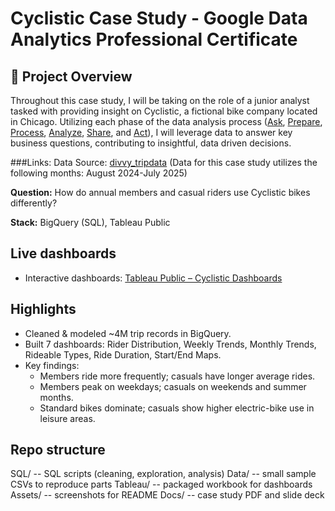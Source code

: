 # Cyclistic Case Study - Google Data Analytics Professional Certificate

## 📖 Project Overview
Throughout this case study, I will be taking on the role of a junior analyst tasked with providing insight on Cyclistic, a fictional bike company located in Chicago. Utilizing each phase of the data analysis process ([Ask](), [Prepare](), [Process](), [Analyze](), [Share](), and [Act]()), I will leverage data to answer key business questions, contributing to insightful, data driven decisions.

###Links:
Data Source: [divvy_tripdata](https://divvy-tripdata.s3.amazonaws.com/index.html) (Data for this case study utilizes the following months: August 2024-July 2025)



**Question:** How do annual members and casual riders use Cyclistic bikes differently?

**Stack:** BigQuery (SQL), Tableau Public

## Live dashboards
- Interactive dashboards: [Tableau Public – Cyclistic Dashboards](YOUR_TABLEAU_LINK)

## Highlights
- Cleaned & modeled ~4M trip records in BigQuery.
- Built 7 dashboards: Rider Distribution, Weekly Trends, Monthly Trends, Rideable Types, Ride Duration, Start/End Maps.
- Key findings:
  - Members ride more frequently; casuals have longer average rides.
  - Members peak on weekdays; casuals on weekends and summer months.
  - Standard bikes dominate; casuals show higher electric-bike use in leisure areas.

## Repo structure
SQL/ -- SQL scripts (cleaning, exploration, analysis)
Data/ -- small sample CSVs to reproduce parts
Tableau/ -- packaged workbook for dashboards
Assets/ -- screenshots for README
Docs/ -- case study PDF and slide deck
